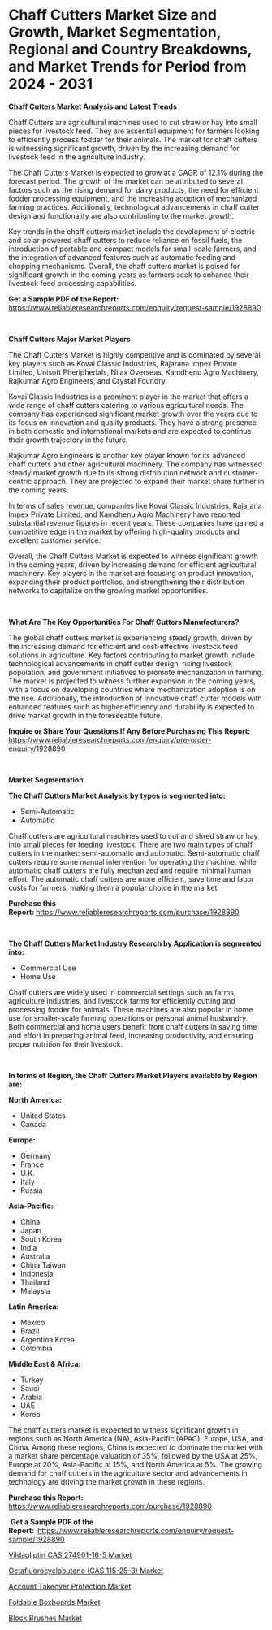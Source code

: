 <p><h1>Chaff Cutters Market Size and Growth, Market Segmentation, Regional and Country Breakdowns, and Market Trends for Period from 2024 -  2031</h1></p><p><strong>Chaff Cutters Market Analysis and Latest Trends</strong></p>
<p><p>Chaff Cutters are agricultural machines used to cut straw or hay into small pieces for livestock feed. They are essential equipment for farmers looking to efficiently process fodder for their animals. The market for chaff cutters is witnessing significant growth, driven by the increasing demand for livestock feed in the agriculture industry.</p><p>The Chaff Cutters Market is expected to grow at a CAGR of 12.1% during the forecast period. The growth of the market can be attributed to several factors such as the rising demand for dairy products, the need for efficient fodder processing equipment, and the increasing adoption of mechanized farming practices. Additionally, technological advancements in chaff cutter design and functionality are also contributing to the market growth.</p><p>Key trends in the chaff cutters market include the development of electric and solar-powered chaff cutters to reduce reliance on fossil fuels, the introduction of portable and compact models for small-scale farmers, and the integration of advanced features such as automatic feeding and chopping mechanisms. Overall, the chaff cutters market is poised for significant growth in the coming years as farmers seek to enhance their livestock feed processing capabilities.</p></p>
<p><strong>Get a Sample PDF of the Report:&nbsp;</strong> <a href="https://www.reliableresearchreports.com/enquiry/request-sample/1928890">https://www.reliableresearchreports.com/enquiry/request-sample/1928890</a></p>
<p>&nbsp;</p>
<p><strong>Chaff Cutters Major Market Players</strong></p>
<p><p>The Chaff Cutters Market is highly competitive and is dominated by several key players such as Kovai Classic Industries, Rajarana Impex Private Limited, Unisoft Pheripherials, Nilax Overseas, Kamdhenu Agro Machinery, Rajkumar Agro Engineers, and Crystal Foundry.</p><p>Kovai Classic Industries is a prominent player in the market that offers a wide range of chaff cutters catering to various agricultural needs. The company has experienced significant market growth over the years due to its focus on innovation and quality products. They have a strong presence in both domestic and international markets and are expected to continue their growth trajectory in the future.</p><p>Rajkumar Agro Engineers is another key player known for its advanced chaff cutters and other agricultural machinery. The company has witnessed steady market growth due to its strong distribution network and customer-centric approach. They are projected to expand their market share further in the coming years.</p><p>In terms of sales revenue, companies like Kovai Classic Industries, Rajarana Impex Private Limited, and Kamdhenu Agro Machinery have reported substantial revenue figures in recent years. These companies have gained a competitive edge in the market by offering high-quality products and excellent customer service.</p><p>Overall, the Chaff Cutters Market is expected to witness significant growth in the coming years, driven by increasing demand for efficient agricultural machinery. Key players in the market are focusing on product innovation, expanding their product portfolios, and strengthening their distribution networks to capitalize on the growing market opportunities.</p></p>
<p>&nbsp;</p>
<p><strong>What Are The Key Opportunities For Chaff Cutters Manufacturers?</strong></p>
<p><p>The global chaff cutters market is experiencing steady growth, driven by the increasing demand for efficient and cost-effective livestock feed solutions in agriculture. Key factors contributing to market growth include technological advancements in chaff cutter design, rising livestock population, and government initiatives to promote mechanization in farming. The market is projected to witness further expansion in the coming years, with a focus on developing countries where mechanization adoption is on the rise. Additionally, the introduction of innovative chaff cutter models with enhanced features such as higher efficiency and durability is expected to drive market growth in the foreseeable future.</p></p>
<p><strong>Inquire or Share Your Questions If Any Before Purchasing This Report:</strong> <a href="https://www.reliableresearchreports.com/enquiry/pre-order-enquiry/1928890">https://www.reliableresearchreports.com/enquiry/pre-order-enquiry/1928890</a></p>
<p>&nbsp;</p>
<p><strong>Market Segmentation</strong></p>
<p><strong>The Chaff Cutters Market Analysis by types is segmented into:</strong></p>
<p><ul><li>Semi-Automatic</li><li>Automatic</li></ul></p>
<p><p>Chaff cutters are agricultural machines used to cut and shred straw or hay into small pieces for feeding livestock. There are two main types of chaff cutters in the market: semi-automatic and automatic. Semi-automatic chaff cutters require some manual intervention for operating the machine, while automatic chaff cutters are fully mechanized and require minimal human effort. The automatic chaff cutters are more efficient, save time and labor costs for farmers, making them a popular choice in the market.</p></p>
<p><strong>Purchase this Report:&nbsp;</strong><a href="https://www.reliableresearchreports.com/purchase/1928890">https://www.reliableresearchreports.com/purchase/1928890</a></p>
<p>&nbsp;</p>
<p><strong>The Chaff Cutters Market Industry Research by Application is segmented into:</strong></p>
<p><ul><li>Commercial Use</li><li>Home Use</li></ul></p>
<p><p>Chaff cutters are widely used in commercial settings such as farms, agriculture industries, and livestock farms for efficiently cutting and processing fodder for animals. These machines are also popular in home use for smaller-scale farming operations or personal animal husbandry. Both commercial and home users benefit from chaff cutters in saving time and effort in preparing animal feed, increasing productivity, and ensuring proper nutrition for their livestock.</p></p>
<p>&nbsp;</p>
<p><strong>In terms of Region, the Chaff Cutters Market Players available by Region are:</strong></p>
<p>
    <p> <strong> North America: </strong>
        <ul>
            <li>United States</li>
            <li>Canada</li>
        </ul>
        </p> 
    <p> <strong> Europe: </strong>
        <ul>
            <li>Germany</li>
            <li>France</li>
            <li>U.K.</li>
            <li>Italy</li>
            <li>Russia</li>
        </ul>
        </p> 
    <p> <strong> Asia-Pacific: </strong>
        <ul>
            <li>China</li>
            <li>Japan</li>
            <li>South Korea</li>
            <li>India</li>
            <li>Australia</li>
            <li>China Taiwan</li>
            <li>Indonesia</li>
            <li>Thailand</li>
            <li>Malaysia</li>
        </ul>
        </p> 
    <p> <strong> Latin America: </strong>
        <ul>
            <li>Mexico</li>
            <li>Brazil</li>
            <li>Argentina Korea</li>
            <li>Colombia</li>
        </ul>
        </p> 
    <p> <strong> Middle East & Africa: </strong>
        <ul>
            <li>Turkey</li>
            <li>Saudi</li>
            <li>Arabia</li>
            <li>UAE</li>
            <li>Korea</li>
        </ul>
    </p>
    </p>
<p><p>The chaff cutters market is expected to witness significant growth in regions such as North America (NA), Asia-Pacific (APAC), Europe, USA, and China. Among these regions, China is expected to dominate the market with a market share percentage valuation of 35%, followed by the USA at 25%, Europe at 20%, Asia-Pacific at 15%, and North America at 5%. The growing demand for chaff cutters in the agriculture sector and advancements in technology are driving the market growth in these regions.</p></p>
<p><strong>Purchase this Report: </strong><a href="https://www.reliableresearchreports.com/purchase/1928890">https://www.reliableresearchreports.com/purchase/1928890</a></p>
<p>&nbsp;<strong>Get a Sample PDF of the Report:&nbsp;&nbsp;</strong><a href="https://www.reliableresearchreports.com/enquiry/request-sample/1928890">https://www.reliableresearchreports.com/enquiry/request-sample/1928890</a></p>
<p><strong></strong></p>
<p><p><a href="https://butternut-bug-553.notion.site/Global-Vildagliptin-CAS-274901-16-5-Market-Size-and-Market-Trends-Insights-and-Projections-from-202-318423439f924d98af73e42685e3c51d">Vildagliptin CAS 274901-16-5 Market</a></p><p><a href="https://mire-aunt-385.notion.site/Octafluorocyclobutane-CAS-115-25-3-Market-Offer-Valuable-Insights-into-Market-Size-Market-Share--426a4ea4fcad4c138e7b853e9f4fa8be">Octafluorocyclobutane (CAS 115-25-3) Market</a></p><p><a href="https://github.com/biheemgalvinlouises6hokrh3h/Market-Research-Report-List-1/blob/main/account-takeover-protection-market.md">Account Takeover Protection Market</a></p><p><a href="https://github.com/guneycigdem35/Market-Research-Report-List-2/blob/main/foldable-boxboards-market.md">Foldable Boxboards Market</a></p><p><a href="https://view.publitas.com/reportprime-1/block-brushes-market-furnish-information-about-market-size-market-share-market-dynamics-and-projections-spanning-from-2024-to-2031/">Block Brushes Market</a></p></p>